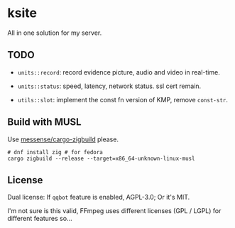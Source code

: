 # ksite

All in one solution for my server.

## TODO

- `units::record`: record evidence picture, audio and video in real-time.

- `units::status`: speed, latency, network status. ssl cert remain.

- `utils::slot`: implement the const fn version of KMP, remove `const-str`.

## Build with MUSL

Use [messense/cargo-zigbuild](https://github.com/messense/cargo-zigbuild) please.

```
# dnf install zig # for fedora
cargo zigbuild --release --target=x86_64-unknown-linux-musl
```

## License

Dual license: If `qqbot` feature is enabled, AGPL-3.0; Or it's MIT.

I'm not sure is this valid, FFmpeg uses different licenses (GPL / LGPL) for different features so...
